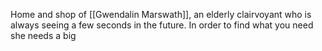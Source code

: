 Home and shop of [[Gwendalin Marswath]], an elderly clairvoyant who is always seeing a few seconds in the future. In order to find what you need she needs a big